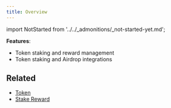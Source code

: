 ```yaml
---
title: Overview
---
```


import NotStarted from '../../_admonitions/_not-started-yet.md';

<NotStarted/>

__Features__: 
- Token staking and reward management
- Token staking and Airdrop integrations

## Related
- [Token](../token/overview)
- [Stake Reward](../stake-reward/overview)
